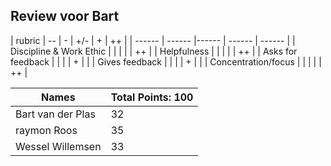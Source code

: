 ## Review voor Bart

<!-- Schrijf iets over de persoon -->



| rubric | -- | - | +/- | + | ++ |
| ------ | ------ |------ | ------ | ------ |
| Discipline & Work Ethic |  |  |  |  | ++ |
| Helpfulness |  |  |  |  | ++ |
| Asks for feedback |  |  |  | + |  |
| Gives feedback |  |  |  | + |  |
| Concentration/focus |  |  |  |  | ++ |


| Names | Total Points: 100 |
|--------|-----|
| Bart van der Plas | 32 |
| raymon Roos | 35 |
| Wessel Willemsen | 33 |